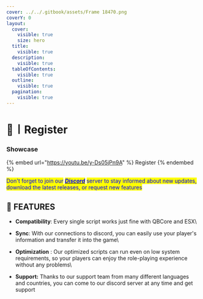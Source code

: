```yaml
---
cover: ../../.gitbook/assets/Frame 18470.png
coverY: 0
layout:
  cover:
    visible: true
    size: hero
  title:
    visible: true
  description:
    visible: true
  tableOfContents:
    visible: true
  outline:
    visible: true
  pagination:
    visible: true
---
```


# 🤖〡Register

### Showcase

{% embed url="https://youtu.be/y-Ds05jPn9A" %}
Register
{% endembed %}

<mark style="color:blue;">Don't forget to join our</mark> [_<mark style="color:blue;">**Discord**</mark>_](https://discord.gg/8zhnDMMfNk) <mark style="color:blue;">server to stay informed about new updates, download the latest releases, or request new features</mark>

## 💎 **FEATURES**

* **Compatibility**: Every single script works just fine with QBCore and ESX\

* **Sync**: With our connections to discord, you can easily use your player's information and transfer it into the game\

* **Optimization** : Our optimized scripts can run even on low system requirements, so your players can enjoy the role-playing experience without any problems\

* **Support:** Thanks to our support team from many different languages and countries, you can come to our discord server at any time and get support
